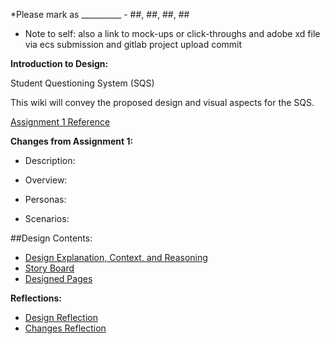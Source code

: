*Please mark as __________ - ##, ##, ##, ##
* Note to self: also a link to mock-ups or click-throughs and adobe xd file via ecs submission and gitlab project upload commit

**Introduction to Design:**

Student Questioning System (SQS)

This wiki will convey the proposed design and visual aspects for the SQS. 

[Assignment 1 Reference](https://gitlab.ecs.vuw.ac.nz/andrewelli/swen-303/-/wikis/Assignment-1-Home)

**Changes from Assignment 1:**

*  Description:

*  Overview:

*  Personas:

*  Scenarios:

##Design Contents:

*  [Design Explanation, Context, and Reasoning](https://gitlab.ecs.vuw.ac.nz/andrewelli/swen-303/-/wikis/Design/Design-Explanation)
*  [Story Board](https://gitlab.ecs.vuw.ac.nz/andrewelli/swen-303/-/wikis/Design/Story-Board)
*  [Designed Pages](https://gitlab.ecs.vuw.ac.nz/andrewelli/swen-303/-/wikis/Design/Designed-Pages)


**Reflections:**
*  [Design Reflection](https://gitlab.ecs.vuw.ac.nz/andrewelli/swen-303/-/wikis/Reflections/Design-Reflection)
*  [Changes Reflection](https://gitlab.ecs.vuw.ac.nz/andrewelli/swen-303/-/wikis/Reflections/Changes-Reflection)